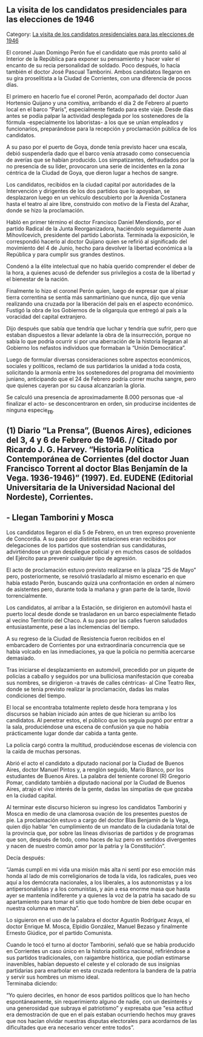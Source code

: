 ## La visita de los candidatos presidenciales para las elecciones de 1946

Category: [La visita de los candidatos presidenciales para las elecciones de 1946](http://descubrircorrientes.com.ar/2012/index.php/4176-corrientes-en-la-familia-argentina-1870-a-la-actualidad/de-pedro-numa-soto-a-blas-benjamin-de-la-vega-1932-1947/la-intervencion-de-ernesto-francisco-bavio/la-visita-de-los-candidatos-presidenciales-para-las-elecciones-de-1946)

El coronel Juan Domingo Perón fue el candidato que más pronto salió al Interior de la República para exponer su pensamiento y hacer valer el encanto de su recia personalidad de soldado. Poco después, lo hacía también el doctor José Pascual Tamborini. Ambos candidatos llegaron en su gira proselitista a la Ciudad de Corrientes, con una diferencia de pocos días.

El primero en hacerlo fue el coronel Perón, acompañado del doctor Juan Hortensio Quijano y una comitiva, arribando el día 2 de Febrero al puerto local en el barco “París”, especialmente fletado para este viaje. Desde días antes se podía palpar la actividad desplegada por los sostenedores de la fórmula -especialmente los laboristas- a los que se unían empleados y funcionarios, preparándose para la recepción y proclamación pública de los candidatos.

A su paso por el puerto de Goya, donde tenía previsto hacer una escala, debió suspenderla dado que el barco venía atrasado como consecuencia de averías que se habían producido. Los simpatizantes, defraudados por la no presencia de su líder, provocaron una serie de incidentes en la zona céntrica de la Ciudad de Goya, que dieron lugar a hechos de sangre.

Los candidatos, recibidos en la ciudad capital por autoridades de la Intervención y dirigentes de los dos partidos que lo apoyaban, se desplazaron luego en un vehículo descubierto por la Avenida Costanera hasta el teatro al aire libre, construido con motivo de la Fiesta del Azahar, donde se hizo la proclamación.

Habló en primer término el doctor Francisco Daniel Mendiondo, por el partido Radical de la Junta Reorganizadora, haciéndolo seguidamente Juan Mihovilcevich, presidente del partido Laborista. Terminada la exposición, le correspondió hacerlo al doctor Quijano quien se refirió al significado del movimiento del 4 de Junio, hecho para devolver la libertad económica a la República y para cumplir sus grandes destinos.

Condenó a la élite intelectual que no había querido comprender el deber de la hora, a quienes acusó de defender sus privilegios a costa de la libertad y el bienestar de la nación.

Finalmente lo hizo el coronel Perón quien, luego de expresar que al pisar tierra correntina se sentía más sanmartiniano que nunca, dijo que venía realizando una cruzada por la liberación del país en el aspecto económico. Fustigó la obra de los Gobiernos de la oligarquía que entregó al país a la voracidad del capital extranjero.

Dijo después que sabía que tendría que luchar y tendría que sufrir, pero que estaban dispuestos a llevar adelante la obra de la insurrección, porque no sabía lo que podría ocurrir si por una aberración de la historia llegaran al Gobierno los nefastos individuos que formaban la “Unión Democrática”.

Luego de formular diversas consideraciones sobre aspectos económicos, sociales y políticos, reclamó de sus partidarios la unidad a toda costa, solicitando la armonía entre los sostenedores del programa del movimiento juniano, anticipando que el 24 de Febrero podría correr mucha sangre, pero que quienes cayeran por su causa alcanzarían la gloria.

Se calculó una presencia de aproximadamente 8.000 personas que -al finalizar el acto- se desconcentraron en orden, sin producirse incidentes de ninguna especie<sub><strong>(1)</strong></sub>.

## **(1)** Diario “La Prensa”, (Buenos Aires), ediciones del 3, 4 y 6 de Febrero de 1946. // Citado por Ricardo J. G. Harvey. “Historia Política Contemporánea de Corrientes (del doctor Juan Francisco Torrent al doctor Blas Benjamín de la Vega. 1936-1946)” (1997). Ed. EUDENE (Editorial Universitaria de la Universidad Nacional del Nordeste), Corrientes.

## **\- Llegan Tamborini y Mosca**

Los candidatos llegaron el día 5 de Febrero, en un tren expreso proveniente de Concordia. A su paso por distintas estaciones eran recibidos por delegaciones de los partidos que sostendrían sus candidaturas, advirtiéndose un gran despliegue policial y en muchos casos de soldados del Ejército para prevenir cualquier tipo de agresión.

El acto de proclamación estuvo previsto realizarse en la plaza “25 de Mayo” pero, posteriormente, se resolvió trasladarlo al mismo escenario en que había estado Perón, buscando quizá una confrontación en orden al número de asistentes pero, durante toda la mañana y gran parte de la tarde, llovió torrencialmente.

Los candidatos, al arribar a la Estación, se dirigieron en automóvil hasta el puerto local desde donde se trasladaron en un barco especialmente fletado al vecino Territorio del Chaco. A su paso por las calles fueron saludados entusiastamente, pese a las inclemencias del tiempo.

A su regreso de la Ciudad de Resistencia fueron recibidos en el embarcadero de Corrientes por una extraordinaria concurrencia que se había volcado en las inmediaciones, ya que la policía no permitía acercarse demasiado.

Tras iniciarse el desplazamiento en automóvil, precedido por un piquete de policías a caballo y seguidos por una bulliciosa manifestación que coreaba sus nombres, se dirigieron -a través de calles céntricas- al Cine Teatro Rex, donde se tenía previsto realizar la proclamación, dadas las malas condiciones del tiempo.

El local se encontraba totalmente repleto desde hora temprana y los discursos se habían iniciado aún antes de que hicieran su arribo los candidatos. Al penetrar estos, el público que los seguía pugnó por entrar a la sala, produciéndose una escena de confusión ya que no había prácticamente lugar donde dar cabida a tanta gente.

La policía cargó contra la multitud, produciéndose escenas de violencia con la caída de muchas personas.

Abrió el acto el candidato a diputado nacional por la Ciudad de Buenos Aires, doctor Manuel Pintos y, a renglón seguido, Mario Blanco, por los estudiantes de Buenos Aires. La palabra del teniente coronel (R) Gregorio Pomar, candidato también a diputado nacional por la Ciudad de Buenos Aires, atrajo el vivo interés de la gente, dadas las simpatías de que gozaba en la ciudad capital.

Al terminar este discurso hicieron su ingreso los candidatos Tamborini y Mosca en medio de una clamorosa ovación de los presentes puestos de pie. La proclamación estuvo a cargo del doctor Blas Benjamín de la Vega, quien dijo hablar “en cumplimiento de un mandato de la ciudadanía total de la provincia que, por sobre las líneas divisorias de partidos y de programas que son, después de todo, como haces de luz pero en sentidos divergentes y nacen de nuestro común amor por la patria y la Constitución”.

Decía después:

“Jamás cumplí en mi vida una misión más alta ni sentí por eso emoción más honda al lado de mis correligionarios de toda la vida, los radicales, pues veo aquí a los demócrata nacionales, a los liberales, a los autonomistas y a los antipersonalistas y a los comunistas, y aún a esa enorme masa que hasta ayer se mantenía indiferente y a quienes la voz de la patria ha sacado de su apartamiento para tomar el sitio que todo hombre de bien debe ocupar en nuestra columna en marcha”.

Lo siguieron en el uso de la palabra el doctor Agustín Rodríguez Araya, el doctor Enrique M. Mosca, Elpidio González, Manuel Bezaso y finalmente Ernesto Giúdice, por el partido Comunista.

Cuando le tocó el turno al doctor Tamborini, señaló que se había producido en Corrientes un caso único en la historia política nacional, refiriéndose a sus partidos tradicionales, con raigambre histórica, que podían estimarse inavenibles, habían depuesto el celeste y el colorado de sus insignias partidarias para enarbolar en esta cruzada redentora la bandera de la patria y servir sus hombres un mismo ideal.  
Terminaba diciendo:

“Yo quiero decirles, en honor de esos partidos políticos que lo han hecho espontáneamente, sin requerimiento alguno de nadie, con un desinterés y una generosidad que subraya el patriotismo” y expresaba que "esa actitud era demostración de que en el país estaban ocurriendo hechos muy graves que nos hacían olvidar nuestras disputas electorales para acordarnos de las dificultades que era necesario vencer entre todos”.